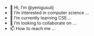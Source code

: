- 👋 Hi, I’m @yenigusulij
- 👀 I’m interested in computer science ...
- 🌱 I’m currently learning CSE...
- 💞️ I’m looking to collaborate on ...
- 📫 How to reach me ...

<!---
yenigusulij/yenigusulij is a ✨ special ✨ repository because its `README.md` (this file) appears on your GitHub profile.
You can click the Preview link to take a look at your changes.
--->
